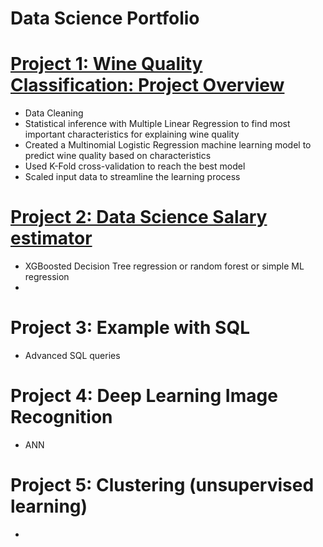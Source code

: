 # Data Science Portfolio

# [Project 1: Wine Quality Classification: Project Overview](https://github.com/andreasbergstrm/DS-Wine-Quality-Project)
* Data Cleaning
* Statistical inference with Multiple Linear Regression to find most important characteristics for explaining wine quality
* Created a Multinomial Logistic Regression machine learning model to predict wine quality based on characteristics
* Used K-Fold cross-validation to reach the best model
* Scaled input data to streamline the learning process

# [Project 2: Data Science Salary estimator](https://github.com/andreasbergstrm/Data-science-salary-prediction)
* XGBoosted Decision Tree regression or random forest or simple ML regression
* 


# Project 3: Example with SQL
* Advanced SQL queries


# Project 4: Deep Learning Image Recognition
* ANN


# Project 5: Clustering (unsupervised learning)
*
